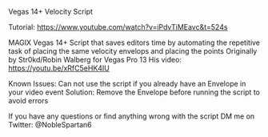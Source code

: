 Vegas 14+ Velocity Script

Tutorial: https://www.youtube.com/watch?v=iPdvTiMEavc&t=524s

MAGIX Vegas 14+ Script that saves editors time by automating the repetitive task of placing the same velocity envelops and placing the points
Originally by Str0kd/Robin Walberg for Vegas Pro 13
His video: 
https://youtu.be/xRfC5eHK4IU

Known Issues:
Can not use the script if you already have an Envelope in your video event
Solution: Remove the Envelope before running the script to avoid errors

If you have any questions or find anything wrong with the script DM me on Twitter: @NobleSpartan6


